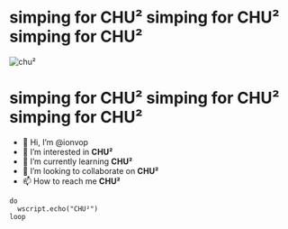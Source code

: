 <!---
- 👋 Hi, I’m @ionvop
- 👀 I’m interested in **CHU²**
- 🌱 I’m currently learning **CHU²**
- 💞️ I’m looking to collaborate on **CHU²**
- 📫 How to reach me **CHU²**
--->

# **simping for CHU²** **simping for CHU²** **simping for CHU²**

![chu²](https://i.imgur.com/LOtUhip.png)

# **simping for CHU²** **simping for CHU²** **simping for CHU²**

- 👋 Hi, I’m @ionvop
- 👀 I’m interested in **CHU²**
- 🌱 I’m currently learning **CHU²**
- 💞️ I’m looking to collaborate on **CHU²**
- 📫 How to reach me **CHU²**

```
do
  wscript.echo("CHU²")
loop
```

<!---
ionvop/ionvop is a ✨ special ✨ repository because its `README.md` (this file) appears on your GitHub profile.
You can click the Preview link to take a look at your changes.
--->
